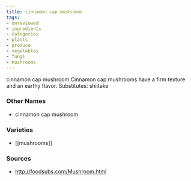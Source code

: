 ```yaml
---
title: cinnamon cap mushroom
tags:
- unreviewed
- ingredients
- categories
- plants
- produce
- vegetables
- fungi
- mushrooms
---
```

cinnamon cap mushroom Cinnamon cap mushrooms have a firm texture and an earthy flavor. Substitutes: shiitake

### Other Names

* cinnamon cap mushroom

### Varieties

* [[mushrooms]]

### Sources
* http://foodsubs.com/Mushroom.html
